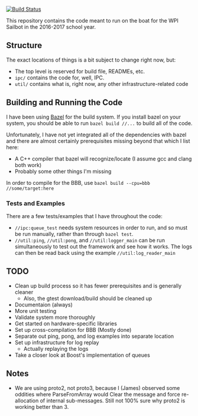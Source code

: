[![Build Status](https://travis-ci.org/wpisailbot/boat.svg?branch=master)](https://travis-ci.org/wpisailbot/boat)

This repository contains the code meant to run on the boat for the WPI Sailbot
in the 2016-2017 school year.

## Structure

The exact locations of things is a bit subject to change right now, but:

- The top level is reserved for build file, READMEs, etc.
- `ipc/` contains the code for, well, IPC.
- `util/` contains what is, right now, any other infrastructure-related code

## Building and Running the Code

I have been using [Bazel](https://www.bazel.io/) for the build system. If you
install bazel on your system, you should be able to run `bazel build //...` to
build all of the code.

Unfortunately, I have not yet integrated all of the dependencies with bazel and
there are almost certainly prerequisites missing beyond that which I list here:

- A C++ compiler that bazel will recognize/locate (I assume gcc and clang both work)
- Probably some other things I'm missing

In order to compile for the BBB, use `bazel build --cpu=bbb //some/target:here`

### Tests and Examples

There are a few tests/examples that I have throughout the code:
- `//ipc:queue_test` needs system resources in order to run, and so must be run
    manually, rather than through `bazel test`.
- `//util:ping`, `//util:pong`, and `//util:logger_main` can be run
    simultaneously to test out the framework and see how it works.
    The logs can then be read back using the example `//util:log_reader_main`

## TODO

- Clean up build process so it has fewer prerequisites and is generally cleaner
  - Also, the gtest download/build should be cleaned up
- Documentaion (always)
- More unit testing
- Validate system more thoroughly
- Get started on hardware-specific libraries
- Set up cross-compilation for BBB (Mostly done)
- Separate out ping, pong, and log examples into separate location
- Set up infrastructure for log replay
  - Actually replaying the logs
- Take a closer look at Boost's implementation of queues

## Notes
- We are using proto2, not proto3, because I (James) observed some oddities
  where ParseFromArray would Clear the message and force re-allocation of
  internal sub-messages. Still not 100% sure why proto2 is working better than 3.
